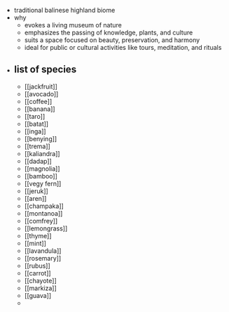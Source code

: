- traditional balinese highland biome
- why
	- evokes a living museum of nature
	- emphasizes the passing of knowledge, plants, and culture
	- suits a space focused on beauty, preservation, and harmony
	- ideal for public or cultural activities like tours, meditation, and rituals
- list of species
	-
	- [[jackfruit]]
	- [[avocado]]
	- [[coffee]]
	- [[banana]]
	- [[taro]]
	- [[batat]]
	- [[inga]]
	- [[benying]]
	- [[trema]]
	- [[kaliandra]]
	- [[dadap]]
	- [[magnolia]]
	- [[bamboo]]
	- [[vegy fern]]
	- [[jeruk]]
	- [[aren]]
	- [[champaka]]
	- [[montanoa]]
	- [[comfrey]]
	- [[lemongrass]]
	- [[thyme]]
	- [[mint]]
	- [[lavandula]]
	- [[rosemary]]
	- [[rubus]]
	- [[carrot]]
	- [[chayote]]
	- [[markiza]]
	- [[guava]]
	-